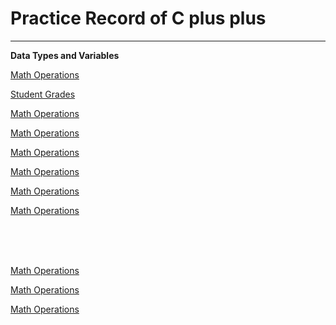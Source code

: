<h1>Practice Record of C plus plus</h1>
<hr>
<strong><p>Data Types and Variables</p></strong>
<a href="https://github.com/rafidoth/Cpp-Files/blob/main/varhw1.cpp"><p>Math Operations</p></a>
<a href="https://github.com/rafidoth/Cpp-Files/blob/main/studentGrades.cpp"><p>Student Grades</p></a>
<a href="https://github.com/rafidoth/Cpp-Files/blob/main/"><p>Math Operations</p></a>
<a href="https://github.com/rafidoth/Cpp-Files/blob/main/"><p>Math Operations</p></a>
<a href="https://github.com/rafidoth/Cpp-Files/blob/main/"><p>Math Operations</p></a>
<a href="https://github.com/rafidoth/Cpp-Files/blob/main/"><p>Math Operations</p></a>
<a href="https://github.com/rafidoth/Cpp-Files/blob/main/"><p>Math Operations</p></a>
<a href="https://github.com/rafidoth/Cpp-Files/blob/main/"><p>Math Operations</p></a>

<br> <br> <br>
<a href="https://github.com/rafidoth/Cpp-Files/blob/main/"><p>Math Operations</p></a>
<a href="https://github.com/rafidoth/Cpp-Files/blob/main/"><p>Math Operations</p></a>
<a href="https://github.com/rafidoth/Cpp-Files/blob/main/"><p>Math Operations</p></a>